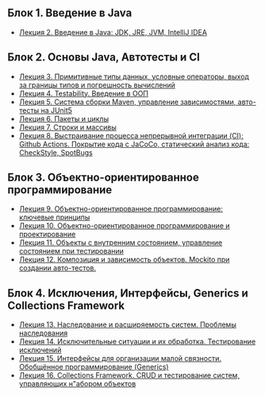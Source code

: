 ## Блок 1. Введение в Java
* [Лекция 2. Введение в Java: JDK, JRE, JVM, IntelliJ IDEA](https://github.com/Elena-Yakovleva/Java-project/tree/main/src/main/java/lection2)

## Блок 2. Основы Java, Автотесты и CI
* [Лекция 3. Примитивные типы данных, условные операторы, выход за границы типов и погрешность вычислений](https://github.com/Elena-Yakovleva/Java-project/tree/main/src/main/java/lection3)
* [Лекция 4. Testability. Введение в ООП](https://github.com/Elena-Yakovleva/Java-project/tree/main/src/main/java/lection4)
* [Лекция 5. Система сборки Maven, управление зависимостями, авто-тесты на JUnit5](https://github.com/Elena-Yakovleva/Java-project/tree/main/src/main/java/lection5)
* [Лекция 6. Пакеты и циклы](https://github.com/Elena-Yakovleva/Java-project/tree/main/src/main/java/lection6)
* [Лекция 7. Строки и массивы](https://github.com/Elena-Yakovleva/Java-project/tree/main/src/main/java/lection7)
* [Лекция 8. Выстраивание процесса непрерывной интеграции (CI): Github Actions. Покрытие кода с JaCoCo, статический анализ кода: CheckStyle, SpotBugs](https://github.com/Elena-Yakovleva/Java-project/tree/main/src/main/java/lection8)

## Блок 3. Объектно-ориентированное программирование
* [Лекция 9. Объектно-ориентированное программирование: ключевые принципы]()
* [Лекция 10. Объектно-ориентированное программирование и проектирование]()
* [Лекция 11. Объекты с внутренним состоянием, управление состоянием при тестировании]()
* [Лекция 12. Композиция и зависимость объектов. Mockito при создании авто-тестов.](https://github.com/Elena-Yakovleva/Java-project/tree/main/src/main/java/lection12)

## Блок 4. Исключения, Интерфейсы, Generics и Collections Framework
* [Лекция 13. Наследование и расширяемость систем. Проблемы наследования]()
* [Лекция 14. Исключительные ситуации и их обработка. Тестирование исключений]()
* [Лекция 15. Интерфейсы для организации малой связности. Обобщённое программирование (Generics)]()
* [Лекция 16. Collections Framework. CRUD и тестирование систем, управляющих н"абором объектов]()